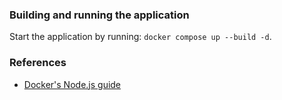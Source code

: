 ### Building and running the application

Start the application by running:
`docker compose up --build -d`.

### References
* [Docker's Node.js guide](https://docs.docker.com/language/nodejs/)